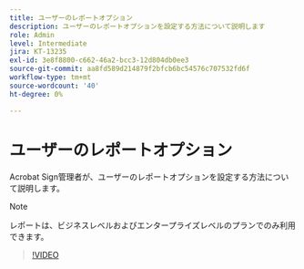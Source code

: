 ```yaml
---
title: ユーザーのレポートオプション
description: ユーザーのレポートオプションを設定する方法について説明します
role: Admin
level: Intermediate
jira: KT-13235
exl-id: 3e8f8800-c662-46a2-bcc3-12d804db0ee3
source-git-commit: aa8fd589d214879f2bfcb6bc54576c707532fd6f
workflow-type: tm+mt
source-wordcount: '40'
ht-degree: 0%

---
```


# ユーザーのレポートオプション

Acrobat Sign管理者が、ユーザーのレポートオプションを設定する方法について説明します。

>[!NOTE]
>
>レポートは、ビジネスレベルおよびエンタープライズレベルのプランでのみ利用できます。

>[!VIDEO](https://video.tv.adobe.com/v/3419303?quality=12&learn=on&hidetitle=true)
